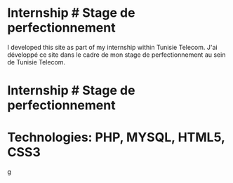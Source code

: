 # Internship # Stage de perfectionnement
I developed this site as part of my internship within Tunisie Telecom.
J'ai développé ce site dans le cadre de mon stage de perfectionnement au sein de Tunisie Telecom.


# Internship # Stage de perfectionnement
# Technologies: PHP, MYSQL, HTML5, CSS3



g
